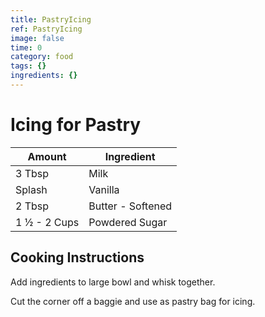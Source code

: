 ```yaml
---
title: PastryIcing
ref: PastryIcing
image: false
time: 0
category: food
tags: {}
ingredients: {}
---
```

# Icing for Pastry  
  
|Amount|Ingredient|  
|----|----|  
3 Tbsp | Milk  
Splash | Vanilla  
2 Tbsp | Butter - Softened  
1 ½ - 2 Cups | Powdered Sugar  
  
## Cooking Instructions  
Add ingredients to large bowl and whisk together.  
  
Cut the corner off a baggie and use as pastry bag for icing.  
  